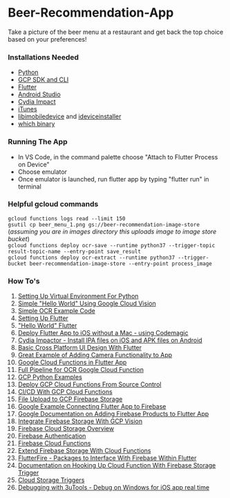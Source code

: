 # Beer-Recommendation-App
Take a picture of the beer menu at a restaurant and get back the top choice based on your preferences!

### Installations Needed
* [Python](https://www.python.org/downloads/)
* [GCP SDK and CLI](https://cloud.google.com/sdk/)
* [Flutter](https://flutter.dev/docs/get-started/install/windows)
* [Android Studio](https://developer.android.com/studio)
* [Cydia Impact](http://www.cydiaimpactor.com/)
* [iTunes](https://www.apple.com/itunes/download/?source=post_page---------------------------)
* [libimobiledevice](https://dev.azure.com/libimobiledevice-win32/imobiledevice-net/_build?definitionId=4&source=post_page---------------------------) and [ideviceinstaller](https://dev.azure.com/libimobiledevice-win32/imobiledevice-net/_build?definitionId=7&source=post_page---------------------------)
* [which binary](https://sourceforge.net/projects/gnuwin32/files/which/2.20/which-2.20-bin.zip/download?use_mirror=gigenet&source=post_page---------------------------)

### Running The App
* In VS Code, in the command palette choose "Attach to Flutter Process on Device"
* Choose emulator
* Once emulator is launched, run flutter app by typing "flutter run" in terminal

### Helpful gcloud commands
`gcloud functions logs read --limit 150`  
`gsutil cp beer_menu_1.png gs://beer-recommendation-image-store` (*assuming you are in images directory this uploads image to image store bucket*)  
`gcloud functions deploy ocr-save --runtime python37 --trigger-topic result-topic-name --entry-point save_result`  
`gcloud functions deploy ocr-extract --runtime python37 --trigger-bucket beer-recommendation-image-store --entry-point process_image`  

### How To's

1. [Setting Up Virtual Environment For Python](https://cloud.google.com/python/setup)
2. [Simple "Hello World" Using Google Cloud Vision](https://cloud.google.com/vision/docs/quickstart-client-libraries#client-libraries-install-python)
3. [Simple OCR Example Code](https://cloud.google.com/vision/docs/ocr)
4. [Setting Up Flutter](https://flutter.dev/docs/get-started/install/windows)
5. ["Hello World" Flutter](https://flutter.dev/docs/get-started/test-drive?tab=vscode)
6. [Deploy Flutter App to iOS without a Mac - using Codemagic](https://medium.com/flutter-community/developing-and-debugging-flutter-apps-for-ios-without-a-mac-8d362a8ec667)
7. [Cydia Impactor - Install IPA files on iOS and APK files on Android](http://www.cydiaimpactor.com/)
8. [Basic Cross Platform UI Design With Flutter](https://codelabs.developers.google.com/codelabs/flutter/#0) 
9. [Great Example of Adding Camera Functionality to App](https://blog.brainsandbeards.com/how-to-add-camera-support-to-a-flutter-app-c1dfd6b78823?gi=cd11558eecc5) 
10. [Google Cloud Functions in Flutter App](https://medium.com/@jackwong_60367/cloud-function-flutter-128b8c3695b4) 
11. [Full Pipeline for OCR Google Cloud Function](https://cloud.google.com/functions/docs/tutorials/ocr#functions_ocr_process-python) 
12. [GCP Python Examples](https://github.com/GoogleCloudPlatform/python-docs-samples) 
13. [Deploy GCP Cloud Functions From Source Control](https://cloud.google.com/functions/docs/deploying/repo) 
14. [CI/CD With GCP Cloud Functions](https://cloud.google.com/functions/docs/bestpractices/testing) 
15. [File Upload to GCP Firebase Storage](https://www.developerlibs.com/2018/12/flutter-firebase-cloud-storage-example.html) 
16. [Google Example Connecting Flutter App to Firebase](https://codelabs.developers.google.com/codelabs/flutter-firebase/index.html#0) 
17. [Google Documentation on Adding Firebase Products to Flutter App](https://firebase.google.com/docs/flutter/setup) 
18. [Integrate Firebase Storage With GCP Vision](https://firebase.google.com/docs/storage/gcp-integration?authuser=0) 
19. [Firebase Cloud Storage Overview](https://firebase.google.com/docs/storage?authuser=0) 
20. [Firebase Authentication](https://firebase.google.com/docs/auth?authuser=0) 
21. [Firebase Cloud Functions](https://firebase.google.com/docs/functions/?authuser=0) 
22. [Extend Firebase Storage With Cloud Functions](https://firebase.google.com/docs/storage/extend-with-functions?authuser=0) 
23. [FlutterFire - Packages to Interface With Firebase Within Flutter](https://firebaseopensource.com/projects/flutter/plugins/) 
24. [Documentation on Hooking Up Cloud Function With Firebase Storage Trigger](https://medium.com/flutterpub/firebase-cloud-storage-and-flutter-fa2e91663b95) 
25. [Cloud Storage Triggers](https://firebase.google.com/docs/functions/gcp-storage-events?authuser=0)  
26. [Debugging with 3uTools - Debug on Windows for iOS app real time](http://www.3u.com/)
